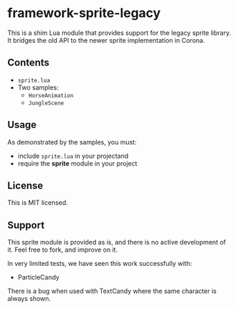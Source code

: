 framework-sprite-legacy
=======================

This is a shim Lua module that provides support for the legacy sprite library. It bridges the old API to the newer sprite implementation in Corona.

## Contents

* `sprite.lua`
* Two samples:
    + `HorseAnimation`
    + `JungleScene`

## Usage

As demonstrated by the samples, you must:

* include `sprite.lua` in your projectand 
* require the **sprite** module in your project

## License

This is MIT licensed.

## Support

This sprite module is provided as is, and there is no active development of it. Feel free to fork, and improve on it.

In very limited tests, we have seen this work successfully with:

* ParticleCandy

There is a bug when used with TextCandy where the same character is always shown. 

